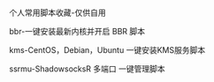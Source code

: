 # 
个人常用脚本收藏-仅供自用

bbr-一键安装最新内核并开启 BBR 脚本

kms-CentOS，Debian，Ubuntu 一键安装KMS服务脚本

ssrmu-ShadowsocksR 多端口 一键管理脚本
